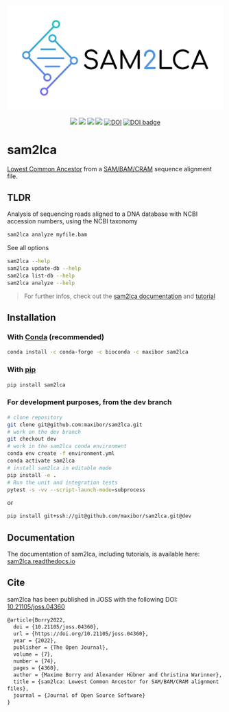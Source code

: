 ![](docs/img/sam2lca_logo_text.png)

<p align="center">
    <a href="https://github.com/maxibor/sam2lca/actions"><img src="https://github.com/maxibor/sam2lca/workflows/sam2lca-CI/badge.svg"/></a>
    <a href="https://sam2lca.readthedocs.io"><img src="https://readthedocs.org/projects/sam2lca/badge/?version=latest"/></a>
    <a href="https://pypi.org/project/sam2lca"><img src="https://img.shields.io/badge/install%20with-pip-blue"/></a>
    <a href="https://anaconda.org/maxibor/sam2lca"><img src="https://anaconda.org/maxibor/sam2lca/badges/version.svg"/></a>
    <a href="https://zenodo.org/badge/latestdoi/216578442"><img src="https://zenodo.org/badge/216578442.svg" alt="DOI"></a>
    <a style="border-width:0" href="https://doi.org/10.21105/joss.04360">
    <a href="https://joss.theoj.org/papers/10.21105/joss.04360"><img src="https://joss.theoj.org/papers/10.21105/joss.04360/status.svg" alt="DOI badge" ></a>
</a>
</p>

# sam2lca

[Lowest Common Ancestor](https://en.wikipedia.org/wiki/Lowest_common_ancestor) from a [SAM/BAM/CRAM](https://en.wikipedia.org/wiki/SAM_(file_format)) sequence alignment file.

## TLDR

Analysis of sequencing reads aligned to a DNA database with NCBI accession numbers, using the NCBI taxonomy

```bash
sam2lca analyze myfile.bam
```

See all options

```bash
sam2lca --help
sam2lca update-db --help
sam2lca list-db --help
sam2lca analyze --help
```

> For further infos, check out the [sam2lca documentation](https://sam2lca.readthedocs.io) and [tutorial](https://sam2lca.readthedocs.io/en/latest/tutorial.html)

## Installation

### With [Conda](https://docs.conda.io/en/latest/) (recommended)

```bash
conda install -c conda-forge -c bioconda -c maxibor sam2lca
```

### With [pip](https://pypi.org/project/pip/)

```bash
pip install sam2lca
```

### For development purposes, from the dev branch

```bash
# clone repository 
git clone git@github.com:maxibor/sam2lca.git
# work on the dev branch
git checkout dev
# work in the sam2lca conda environment
conda env create -f environment.yml
conda activate sam2lca
# install sam2lca in editable mode
pip install -e .
# Run the unit and integration tests
pytest -s -vv --script-launch-mode=subprocess
```

or

```bash
pip install git+ssh://git@github.com/maxibor/sam2lca.git@dev
```

## Documentation

The documentation of sam2lca, including tutorials, is available here: [sam2lca.readthedocs.io](https://sam2lca.readthedocs.io)

## Cite

sam2lca has been published in JOSS with the following DOI: [10.21105/joss.04360](https://doi.org/10.21105/joss.04360)

```bixtex
@article{Borry2022,
  doi = {10.21105/joss.04360},
  url = {https://doi.org/10.21105/joss.04360},
  year = {2022},
  publisher = {The Open Journal},
  volume = {7},
  number = {74},
  pages = {4360},
  author = {Maxime Borry and Alexander Hübner and Christina Warinner},
  title = {sam2lca: Lowest Common Ancestor for SAM/BAM/CRAM alignment files},
  journal = {Journal of Open Source Software}
}
```
